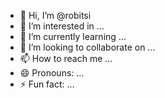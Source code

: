 - 👋 Hi, I’m @robitsi
- 👀 I’m interested in ...
- 🌱 I’m currently learning ...
- 💞️ I’m looking to collaborate on ...
- 📫 How to reach me ...
- 😄 Pronouns: ...
- ⚡ Fun fact: ...

<!---
robitsi/robitsi is a ✨ special ✨ repository because its `README.md` (this file) appears on your GitHub profile.
You can click the Preview link to take a look at your changes.
--->
